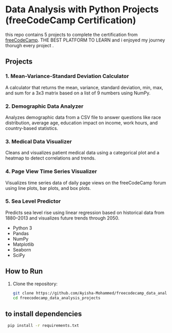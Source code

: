# Data Analysis with Python Projects (freeCodeCamp Certification)
this repo contains 5 projects to complete the certification from [freeCodeCamp](https://www.freecodecamp.org/).  THE BEST PLATFORM TO LEARN and i enjoyed my journey thorugh every project . 

##  Projects

### 1. Mean-Variance-Standard Deviation Calculator
 A calculator that returns the mean, variance, standard deviation, min, max, and sum for a 3x3 matrix based on a list of 9 numbers using NumPy.

### 2. Demographic Data Analyzer
 Analyzes demographic data from a CSV file to answer questions like race distribution, average age, education impact on income, work hours, and country-based statistics.

### 3. Medical Data Visualizer
 Cleans and visualizes patient medical data using a categorical plot and a heatmap to detect correlations and trends.

### 4. Page View Time Series Visualizer
 Visualizes time series data of daily page views on the freeCodeCamp forum using line plots, bar plots, and box plots.

### 5. Sea Level Predictor
 Predicts sea level rise using linear regression based on historical data from 1880–2013 and visualizes future trends through 2050.


- Python 3
- Pandas
- NumPy
- Matplotlib
- Seaborn
- SciPy



##  How to Run
1. Clone the repository:
   ```bash
   git clone https://github.com/Ayisha-Mohammed/freecodecamp_data_analysis_projects.git
   cd freecodecamp_data_analysis_projects

## to install dependencies
  ```bash
   pip install -r requirements.txt

